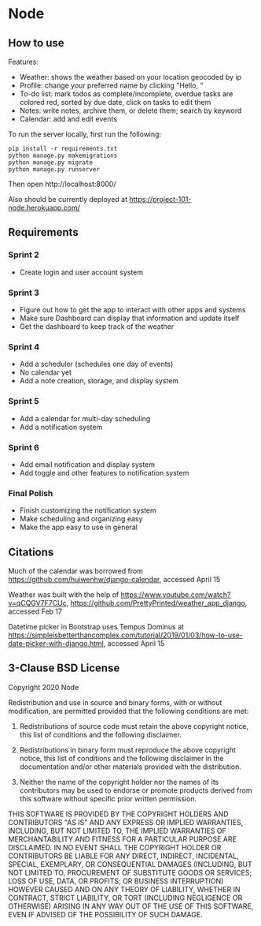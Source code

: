 # Node

## How to use

Features:
- Weather: shows the weather based on your location geocoded by ip
- Profile: change your preferred name by clicking "Hello, <name>"
- To-do list: mark todos as complete/incomplete, overdue tasks are colored red, sorted by due date, click on tasks to edit them
- Notes: write notes, archive them, or delete them; search by keyword
- Calendar: add and edit events

To run the server locally, first run the following:

```
pip install -r requirements.txt
python manage.py makemigrations
python manage.py migrate
python manage.py runserver
```

Then open http://localhost:8000/

Also should be currently deployed at https://project-101-node.herokuapp.com/



## Requirements

### Sprint 2

- Create login and user account system

### Sprint 3

- Figure out how to get the app to interact with other apps and systems
- Make sure Dashboard can display that information and update itself
- Get the dashboard to keep track of the weather

### Sprint 4

- Add a scheduler (schedules one day of events)
- No calendar yet
- Add a note creation, storage, and display system

### Sprint 5

- Add a calendar for multi-day scheduling
- Add a notification system

### Sprint 6

- Add email notification and display system
- Add toggle and other features to notification system

### Final Polish

- Finish customizing the notification system
- Make scheduling and organizing easy
- Make the app easy to use in general

## Citations
Much of the calendar was borrowed from https://github.com/huiwenhw/django-calendar, accessed April 15

Weather was built with the help of https://www.youtube.com/watch?v=qCQGV7F7CUc, https://github.com/PrettyPrinted/weather_app_django, accessed Feb 17

Datetime picker in Bootstrap uses Tempus Dominus at https://simpleisbetterthancomplex.com/tutorial/2019/01/03/how-to-use-date-picker-with-django.html, accessed April 15

## 3-Clause BSD License

Copyright 2020 Node
  
Redistribution and use in source and binary forms, with or without modification, are permitted provided that the following conditions are met:

1. Redistributions of source code must retain the above copyright notice, this list of conditions and the following disclaimer.

2. Redistributions in binary form must reproduce the above copyright notice, this list of conditions and the following disclaimer in the documentation and/or other materials provided with the distribution.

3. Neither the name of the copyright holder nor the names of its contributors may be used to endorse or promote products derived from this software without specific prior written permission.

THIS SOFTWARE IS PROVIDED BY THE COPYRIGHT HOLDERS AND CONTRIBUTORS "AS IS" AND ANY EXPRESS OR IMPLIED WARRANTIES, INCLUDING, BUT NOT LIMITED TO, THE IMPLIED WARRANTIES OF MERCHANTABILITY AND FITNESS FOR A PARTICULAR PURPOSE ARE DISCLAIMED. IN NO EVENT SHALL THE COPYRIGHT HOLDER OR CONTRIBUTORS BE LIABLE FOR ANY DIRECT, INDIRECT, INCIDENTAL, SPECIAL, EXEMPLARY, OR CONSEQUENTIAL DAMAGES (INCLUDING, BUT NOT LIMITED TO, PROCUREMENT OF SUBSTITUTE GOODS OR SERVICES; LOSS OF USE, DATA, OR PROFITS; OR BUSINESS INTERRUPTION) HOWEVER CAUSED AND ON ANY THEORY OF LIABILITY, WHETHER IN CONTRACT, STRICT LIABILITY, OR TORT (INCLUDING NEGLIGENCE OR OTHERWISE) ARISING IN ANY WAY OUT OF THE USE OF THIS SOFTWARE, EVEN IF ADVISED OF THE POSSIBILITY OF SUCH DAMAGE.
